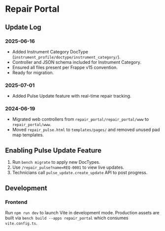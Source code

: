 # Repair Portal

## Update Log

### 2025-06-16
- Added Instrument Category DocType (`instrument_profile/doctype/instrument_category/`).
- Controller and JSON schema included for Instrument Category.
- Ensured all files present per Frappe v15 convention.
- Ready for migration.

### 2025-07-01
- Added Pulse Update feature with real-time repair tracking.

### 2024-06-19
- Migrated web controllers from `repair_portal/repair_portal/www` to `repair_portal/www`.
- Moved `repair_pulse.html` to `templates/pages/` and removed unused pad map templates.


## Enabling Pulse Update Feature
1. Run `bench migrate` to apply new DocTypes.
2. Use `/repair_pulse?name=REQ-0001` to view live updates.
3. Technicians call `pulse_update.create_update` API to post progress.

## Development

### Frontend
Run `npm run dev` to launch Vite in development mode. Production assets are built via `bench build --apps repair_portal` which consumes `vite.config.ts`.
